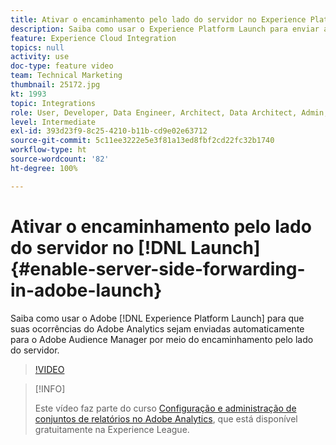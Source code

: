 ```yaml
---
title: Ativar o encaminhamento pelo lado do servidor no Experience Platform Launch
description: Saiba como usar o Experience Platform Launch para enviar as ocorrências do Adobe Analytics automaticamente para o Adobe Audience Manager por meio do encaminhamento pelo lado do servidor.
feature: Experience Cloud Integration
topics: null
activity: use
doc-type: feature video
team: Technical Marketing
thumbnail: 25172.jpg
kt: 1993
topic: Integrations
role: User, Developer, Data Engineer, Architect, Data Architect, Admin, Leader
level: Intermediate
exl-id: 393d23f9-8c25-4210-b11b-cd9e02e63712
source-git-commit: 5c11ee3222e5e3f81a13ed8fbf2cd22fc32b1740
workflow-type: ht
source-wordcount: '82'
ht-degree: 100%

---
```


# Ativar o encaminhamento pelo lado do servidor no [!DNL Launch] {#enable-server-side-forwarding-in-adobe-launch}

Saiba como usar o Adobe [!DNL Experience Platform Launch] para que suas ocorrências do Adobe Analytics sejam enviadas automaticamente para o Adobe Audience Manager por meio do encaminhamento pelo lado do servidor.

>[!VIDEO](https://video.tv.adobe.com/v/25172?quality=12)

>[!INFO]
>
> Este vídeo faz parte do curso [Configuração e administração de conjuntos de relatórios no Adobe Analytics](https://experienceleague.adobe.com/?recommended=Analytics-A-1-2021.1.administration&amp;lang=pt-BR), que está disponível gratuitamente na Experience League.